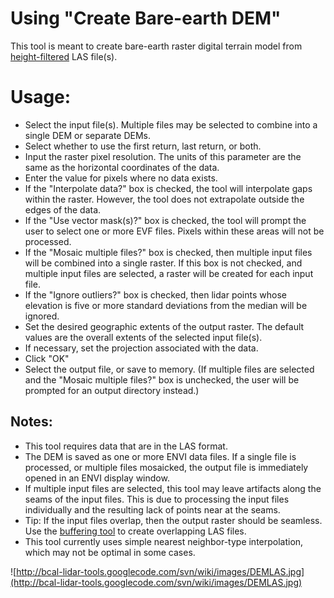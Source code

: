 # Using "Create Bare-earth DEM" #

This tool is meant to create bare-earth raster digital terrain model from [height-filtered](HeightFiltering.md) LAS file(s).

# Usage: #

  * Select the input file(s). Multiple files may be selected to combine into a single DEM or separate DEMs.
  * Select whether to use the first return, last return, or both.
  * Input the raster pixel resolution. The units of this parameter are the same as the horizontal coordinates of the data.
  * Enter the value for pixels where no data exists.
  * If the "Interpolate data?" box is checked, the tool will interpolate gaps within the raster. However, the tool does not extrapolate outside the edges of the data.
  * If the "Use vector mask(s)?" box is checked, the tool will prompt the user to select one or more EVF files. Pixels within these areas will not be processed.
  * If the "Mosaic multiple files?" box is checked, then multiple input files will be combined into a single raster. If this box is not checked, and multiple input files are selected, a raster will be created for each input file.
  * If the "Ignore outliers?" box is checked, then lidar points whose elevation is five or more standard deviations from the median will be ignored.
  * Set the desired geographic extents of the output raster. The default values are the overall extents of the selected input file(s).
  * If necessary, set the projection associated with the data.
  * Click "OK"
  * Select the output file, or save to memory. (If multiple files are selected and the "Mosaic multiple files?" box is unchecked, the user will be prompted for an output directory instead.)

## Notes: ##

  * This tool requires data that are in the LAS format.
  * The DEM is saved as one or more ENVI data files. If a single file is processed, or multiple files mosaicked, the output file is immediately opened in an ENVI display window.
  * If multiple input files are selected, this tool may leave artifacts along the seams of the input files. This is due to processing the input files individually and the resulting lack of points near at the seams.
  * Tip: If the input files overlap, then the output raster should be seamless. Use the [buffering tool](BufferLAS.md) to create overlapping LAS files.
  * This tool currently uses simple nearest neighbor-type interpolation, which may not be optimal in some cases.

![http://bcal-lidar-tools.googlecode.com/svn/wiki/images/DEMLAS.jpg](http://bcal-lidar-tools.googlecode.com/svn/wiki/images/DEMLAS.jpg)